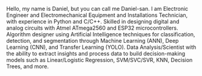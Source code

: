 Hello, my name is Daniel, but you can call me Daniel-san. 
I am Electronic Engineer and Electromechanical Equipment and Installations Technician, with experience in Python and C/C++. Skilled in designing digital and analog circuits with Atmel ATmega2560 and ESP32 microcontrollers.
Algorithm designer using Artificial Intelligence techniques for classification, detection, and segmentation through Machine Learning (ANN), Deep Learning (CNN), and Transfer Learning (YOLO).
Data Analysis/Scientist with the ability to extract insights and process data to build decision-making models such as Linear/Logistic Regression, SVM/SVC/SVR, KNN, Decision Trees, and more.

<!--
**danielBejar/danielBejar** is a ✨ _special_ ✨ repository because its `README.md` (this file) appears on your GitHub profile.

Here are some ideas to get you started:

- 🔭 I’m currently working on ...
- 🌱 I’m currently learning ...
- 👯 I’m looking to collaborate on ...
- 🤔 I’m looking for help with ...
- 💬 Ask me about ...
- 📫 How to reach me: ...
- 😄 Pronouns: ...
- ⚡ Fun fact: ...
-->
